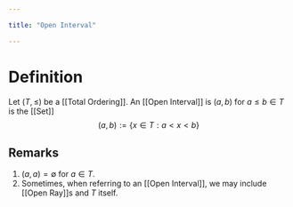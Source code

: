 ```yaml
---

title: "Open Interval"

---
```

# Definition
Let $(T, \leq)$ be a [[Total Ordering]].  An [[Open Interval]] is $(a,b)$ for $a \leq b \in T$ is the [[Set]]
$$(a,b) := \{x \in T : a < x < b\}$$
## Remarks
1. $(a, a) = \emptyset$ for $a \in T$.
2. Sometimes, when referring to an [[Open Interval]], we may include [[Open Ray]]s and $T$ itself.
